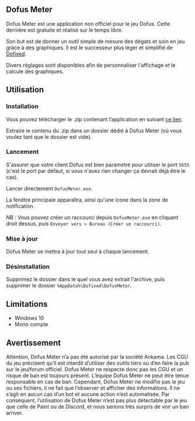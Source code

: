 ## Dofus Meter
Dofus Meter est une application non officiel pour le jeu Dofus. Cette dernière est gratuite et réalisé sur le temps libre.

Son but est de donner un outil simple de mesure des dégats et soin en jeu grâce à des graphiques. Il est le successeur plus léger et simplifié de [Dofixed](https://dofixed.github.io/).

Divers réglages sont disponibles afin de personnaliser l'affichage et le calcule des graphiques.

## Utilisation
### Installation

Vous pouvez télécharger le .zip contenant l’application en suivant [ce lien](https://github.com/DofusMeter/archive/raw/master/DofusMeter.zip).

Extraire le contenu du .zip dans un dossier dédié à Dofus Meter (où vous voulez tant que le dossier est vide).

### Lancement

S'assurer que votre client Dofus est bien parametré pour utiliser le port `5555` (c'est le port par défaut, si vous n'avez rien changer ça devrait déjà être le cas).

Lancer directement `DofusMeter.exe`.

La fenêtre principale apparaîtra, ainsi qu'une icone dans la zone de notification.

NB : Vous pouvez créer un raccourci depuis `DofusMeter.exe` en cliquant droit dessus, puis `Envoyer vers > Bureau (Créer un raccourci)`.

### Mise à jour

Dofus Meter se mettra à jour tout seul à chaque lancement.

### Désinstallation

Supprimez le dossier dans le quel vous avez extrait l'archive, puis supprimer le dossier `%AppData%\Dofixed\DofusMeter`.

## Limitations

*  Windows 10
*  Mono compte

## Avertissement

Attention, Dofus Meter n’a pas été autorisé par la société Ankama. Les CGU du jeu précisent qu’il est interdit d’utiliser des outils tiers ou d’en faire la pub sur le jeu/forum officiel. Dofus Meter ne respecte donc pas les CGU et un risque de ban est toujours présent. L’équipe Dofus Meter ne peut être tenue responsable en cas de ban. Cependant, Dofus Meter ne modifie pas le jeu ou ses fichiers, il ne fait que l’observer et afficher des informations. Il ne s’agit en aucun cas d’un bot et aucune action n’est automatisée. Par conséquent, l’utilisation de Dofus Meter n’est pas plus détectable par le jeu que celle de Paint ou de Discord, et nous serions très surpris de voir un ban arriver.
